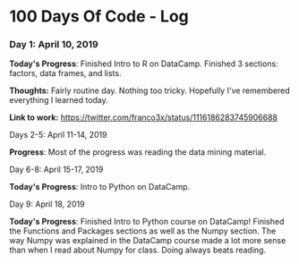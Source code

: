 # 100 Days Of Code - Log

### Day 1: April 10, 2019

**Today's Progress**: Finished Intro to R on DataCamp. Finished 3 sections: factors, data frames, and lists.

**Thoughts:** Fairly routine day. Nothing too tricky. Hopefully I've remembered everything I learned today.

**Link to work:** https://twitter.com/franco3x/status/1116186283745906688


Days 2-5: April 11-14, 2019

**Progress**: Most of the progress was reading the data mining material.

Day 6-8: April 15-17, 2019

**Today's Progress**: Intro to Python on DataCamp. 

Day 9: April 18, 2019

**Today's Progress**: Finished Intro to Python course on DataCamp! Finished the Functions and Packages sections as well as the Numpy section. The way Numpy was explained in the DataCamp course made a lot more sense than when I read about Numpy for class. Doing always beats reading.

